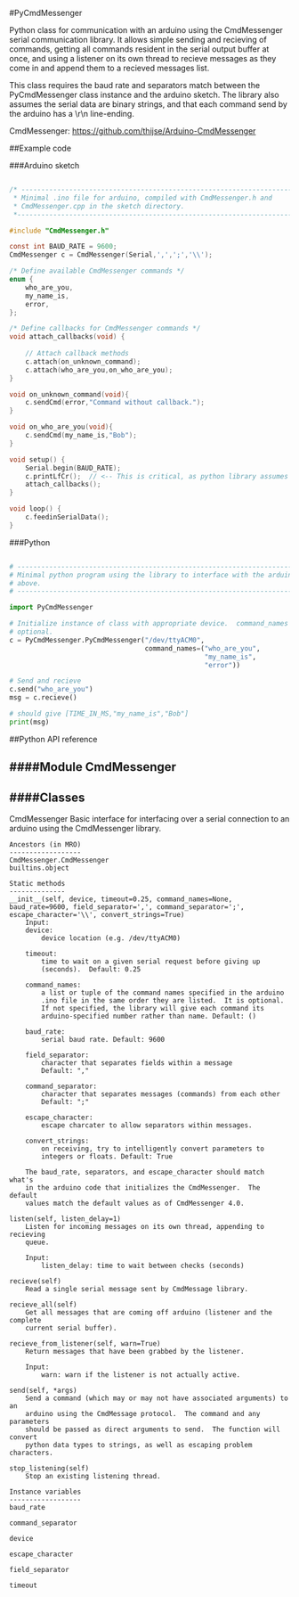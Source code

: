 #PyCmdMessenger

Python class for communication with an arduino using the CmdMessenger serial
communication library. It allows simple sending and recieving of commands,
getting all commands resident in the serial output buffer at once, and using 
a listener on its own thread to recieve messages as they come in and append
them to a recieved messages list. 

This class requires the baud rate and separators match between the
PyCmdMessenger class instance and the arduino sketch.  The library also
assumes the serial data are binary strings, and that each command send by the
arduino has a \r\n line-ending. 

CmdMessenger: https://github.com/thijse/Arduino-CmdMessenger

##Example code

###Arduino sketch

```C

/* -----------------------------------------------------------------------------
 * Minimal .ino file for arduino, compiled with CmdMessenger.h and
 * CmdMessenger.cpp in the sketch directory. 
 *----------------------------------------------------------------------------*/

#include "CmdMessenger.h"

const int BAUD_RATE = 9600;
CmdMessenger c = CmdMessenger(Serial,',',';','\\');

/* Define available CmdMessenger commands */
enum {
    who_are_you,
    my_name_is,
    error,
};

/* Define callbacks for CmdMessenger commands */
void attach_callbacks(void) { 
  
    // Attach callback methods
    c.attach(on_unknown_command);
    c.attach(who_are_you,on_who_are_you);
}

void on_unknown_command(void){
    c.sendCmd(error,"Command without callback.");
}

void on_who_are_you(void){
    c.sendCmd(my_name_is,"Bob");
}

void setup() {
    Serial.begin(BAUD_RATE);
    c.printLfCr();  // <-- This is critical, as python library assumes newlines
    attach_callbacks();    
}

void loop() {
    c.feedinSerialData();
}
```

###Python
```python

# ------------------------------------------------------------------------------
# Minimal python program using the library to interface with the arduino sketch
# above.
# ------------------------------------------------------------------------------

import PyCmdMessenger

# Initialize instance of class with appropriate device.  command_names is
# optional. 
c = PyCmdMessenger.PyCmdMessenger("/dev/ttyACM0",
                                  command_names=("who_are_you",
                                                 "my_name_is",
                                                 "error"))

# Send and recieve
c.send("who_are_you")
msg = c.recieve()

# should give [TIME_IN_MS,"my_name_is","Bob"]
print(msg)
```


##Python API reference

####Module CmdMessenger
-------------------

####Classes
-------
CmdMessenger 
    Basic interface for interfacing over a serial connection to an arduino 
    using the CmdMessenger library.

    Ancestors (in MRO)
    ------------------
    CmdMessenger.CmdMessenger
    builtins.object

    Static methods
    --------------
    __init__(self, device, timeout=0.25, command_names=None, baud_rate=9600, field_separator=',', command_separator=';', escape_character='\\', convert_strings=True)
        Input:
        device:
            device location (e.g. /dev/ttyACM0)

        timeout:
            time to wait on a given serial request before giving up
            (seconds).  Default: 0.25

        command_names:
            a list or tuple of the command names specified in the arduino
            .ino file in the same order they are listed.  It is optional.
            If not specified, the library will give each command its 
            arduino-specified number rather than name. Default: ()

        baud_rate: 
            serial baud rate. Default: 9600

        field_separator:
            character that separates fields within a message
            Default: ","

        command_separator:
            character that separates messages (commands) from each other
            Default: ";" 

        escape_character:
            escape charcater to allow separators within messages.

        convert_strings:
            on receiving, try to intelligently convert parameters to
            integers or floats. Default: True

        The baud_rate, separators, and escape_character should match what's
        in the arduino code that initializes the CmdMessenger.  The default
        values match the default values as of CmdMessenger 4.0.

    listen(self, listen_delay=1)
        Listen for incoming messages on its own thread, appending to recieving
        queue.  

        Input:
            listen_delay: time to wait between checks (seconds)

    recieve(self)
        Read a single serial message sent by CmdMessage library.

    recieve_all(self)
        Get all messages that are coming off arduino (listener and the complete
        current serial buffer).

    recieve_from_listener(self, warn=True)
        Return messages that have been grabbed by the listener.

        Input:
            warn: warn if the listener is not actually active.

    send(self, *args)
        Send a command (which may or may not have associated arguments) to an 
        arduino using the CmdMessage protocol.  The command and any parameters
        should be passed as direct arguments to send.  The function will convert
        python data types to strings, as well as escaping problem characters.

    stop_listening(self)
        Stop an existing listening thread.

    Instance variables
    ------------------
    baud_rate

    command_separator

    device

    escape_character

    field_separator

    timeout



